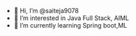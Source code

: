 - 👋 Hi, I’m @saiteja9078
- 👀 I’m interested in Java Full Stack, AIML
- 🌱 I’m currently learning Spring boot,ML

<!---
saiteja9078/saiteja9078 is a ✨ special ✨ repository because its `README.md` (this file) appears on your GitHub profile.
You can click the Preview link to take a look at your changes.
--->
